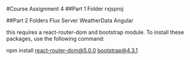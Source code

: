 #Course Assignment 4
##Part 1 Folder
rxjsproj

##Part 2 Folders
Flux
Server
WeatherData Angular

this requires a react-router-dom and bootstrap module. To install these packages, use the following command:

npm install react-router-dom@5.0.0 bootstrap@4.3.1 
